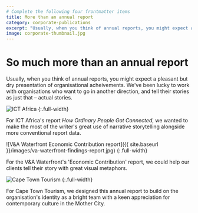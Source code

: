 ```yaml
---
# Complete the following four frontmatter items
title: More than an annual report
category: corporate-publications
excerpt: "Usually, when you think of annual reports, you might expect a pleasant but dry presentation of organisational acheivements. We've been lucky to work with organisations who want to go in another direction."
image: corporate-thumbnail.jpg
---
```


# So much more than an annual&nbsp;report

Usually, when you think of annual reports, you might expect a pleasant but dry presentation of organisational acheivements. We've been lucky to work with organisations who want to go in another direction, and tell their stories as just that – actual stories.

![ICT Africa]({{site.baseurl}}/images/ict-africa-annual-report.jpg)
{:.full-width}

For ICT Africa's report *How Ordinary People Got Connected*, we wanted to make the most of the writer's great use of narrative storytelling alongside more conventional report data. 

![V&A Waterfront Economic Contribution report]({{ site.baseurl }}/images/va-waterfront-findings-report.jpg)
{:.full-width}

For the V&A Waterfront's 'Economic Contribution' report, we could help our clients tell their story with great visual metaphors.

![Cape Town Tourism]({{site.baseurl}}/images/cape-town-tourism-report.jpg)
{:.full-width}

For Cape Town Tourism, we designed this annual report to build on the organisation's identity as a bright team with a keen appreciation for contemporary culture in the Mother City.
